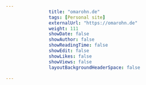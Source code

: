 ---
                title: "omarohn.de"
                tags: [Personal site]
                externalUrl: "https://omarohn.de"
                weight: 111
                showDate: false
                showAuthor: false
                showReadingTime: false
                showEdit: false
                showLikes: false
                showViews: false
                layoutBackgroundHeaderSpace: false
                ---
